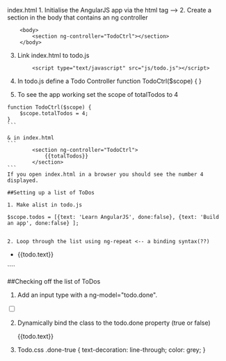 index.html
	1. Initialise the AngularJS app via the html tag --> <html ng-app>
	2. Create a section in the body that contains an ng controller

````
	<body>
		<section ng-controller="TodoCtrl"></section>
	</body>
````

3. Link index.html to todo.js
````
		<script type="text/javascript" src="js/todo.js"></script>

````
4. In todo.js define a Todo Controller
function TodoCtrl($scope) {
}

5. To see the app working set the scope of totalTodos to 4
````
function TodoCtrl($scope) {
	$scope.totalTodos = 4;
}
```

& in index.html
```
		<section ng-controller="TodoCtrl">
			{{totalTodos}}
		</section>
```
If you open index.html in a browser you should see the number 4 displayed.

##Setting up a list of ToDos

1. Make alist in todo.js
````
	$scope.todos = [{text: 'Learn AngularJS', done:false}, {text: 'Build an app', done:false} ];
````

2. Loop through the list using ng-repeat <-- a binding syntax(??)
````
<ul>
		<li ng-repeat="todo in todos">
				{{todo.text}}
		</li>
</ul>
````

##Checking off the list of ToDos

1. Add an input type with a ng-model="todo.done".
<input type="checkbox" ng-model="todo.done">

2. Dynamically bind the class to the todo.done property (true or false)

	<span class="done-{{todo.done}}">{{todo.text}}</span>

3. Todo.css
.done-true {
	text-decoration: line-through;
	color: grey;
}

